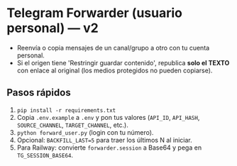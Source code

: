 # Telegram Forwarder (usuario personal) — v2

- Reenvía o copia mensajes de un canal/grupo a otro con tu cuenta personal.
- Si el origen tiene 'Restringir guardar contenido', republica **solo el TEXTO** con enlace al original (los medios protegidos no pueden copiarse).

## Pasos rápidos
1) `pip install -r requirements.txt`
2) Copia `.env.example` a `.env` y pon tus valores (`API_ID`, `API_HASH`, `SOURCE_CHANNEL`, `TARGET_CHANNEL`, etc.).
3) `python forward_user.py` (login con tu número).
4) Opcional: `BACKFILL_LAST=5` para traer los últimos N al iniciar.
5) Para Railway: convierte `forwarder.session` a Base64 y pega en `TG_SESSION_BASE64`.
